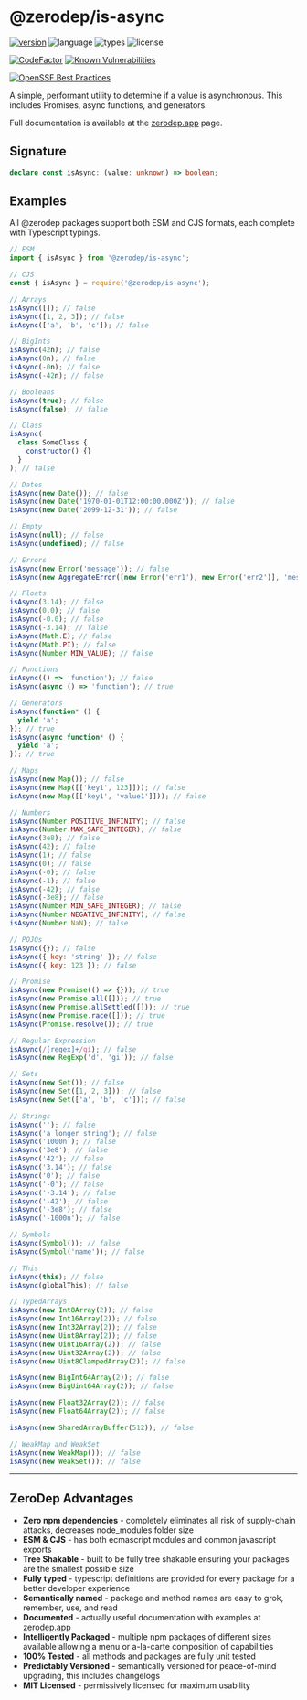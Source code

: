 # @zerodep/is-async

[![version](https://img.shields.io/npm/v/@zerodep/is-async?style=flat-square&color=blue)](https://www.npmjs.com/package/@zerodep/is-async)
![language](https://img.shields.io/badge/typescript-100%25-blue?style=flat-square)
![types](https://img.shields.io/badge/types-included-blue?style=flat-square)
![license](https://img.shields.io/github/license/cdepage/zerodep?color=blue&style=flat-square)

[![CodeFactor](https://www.codefactor.io/repository/github/cdepage/zerodep/badge)](https://www.codefactor.io/repository/github/cdepage/zerodep)
[![Known Vulnerabilities](https://snyk.io/test/github/cdepage/zerodep/badge.svg)](https://snyk.io/test/github/cdepage/zerodep)

[![OpenSSF Best Practices](https://www.bestpractices.dev/projects/9225/badge)](https://www.bestpractices.dev/projects/9225)

A simple, performant utility to determine if a value is asynchronous. This includes Promises, async functions, and generators.

Full documentation is available at the [zerodep.app](http://zerodep.app/#/is/async) page.

## Signature

```typescript
declare const isAsync: (value: unknown) => boolean;
```

## Examples

All @zerodep packages support both ESM and CJS formats, each complete with Typescript typings.

```javascript
// ESM
import { isAsync } from '@zerodep/is-async';

// CJS
const { isAsync } = require('@zerodep/is-async');
```

```javascript
// Arrays
isAsync([]); // false
isAsync([1, 2, 3]); // false
isAsync(['a', 'b', 'c']); // false

// BigInts
isAsync(42n); // false
isAsync(0n); // false
isAsync(-0n); // false
isAsync(-42n); // false

// Booleans
isAsync(true); // false
isAsync(false); // false

// Class
isAsync(
  class SomeClass {
    constructor() {}
  }
); // false

// Dates
isAsync(new Date()); // false
isAsync(new Date('1970-01-01T12:00:00.000Z')); // false
isAsync(new Date('2099-12-31')); // false

// Empty
isAsync(null); // false
isAsync(undefined); // false

// Errors
isAsync(new Error('message')); // false
isAsync(new AggregateError([new Error('err1'), new Error('err2')], 'message')); // false

// Floats
isAsync(3.14); // false
isAsync(0.0); // false
isAsync(-0.0); // false
isAsync(-3.14); // false
isAsync(Math.E); // false
isAsync(Math.PI); // false
isAsync(Number.MIN_VALUE); // false

// Functions
isAsync(() => 'function'); // false
isAsync(async () => 'function'); // true

// Generators
isAsync(function* () {
  yield 'a';
}); // true
isAsync(async function* () {
  yield 'a';
}); // true

// Maps
isAsync(new Map()); // false
isAsync(new Map([['key1', 123]])); // false
isAsync(new Map([['key1', 'value1']])); // false

// Numbers
isAsync(Number.POSITIVE_INFINITY); // false
isAsync(Number.MAX_SAFE_INTEGER); // false
isAsync(3e8); // false
isAsync(42); // false
isAsync(1); // false
isAsync(0); // false
isAsync(-0); // false
isAsync(-1); // false
isAsync(-42); // false
isAsync(-3e8); // false
isAsync(Number.MIN_SAFE_INTEGER); // false
isAsync(Number.NEGATIVE_INFINITY); // false
isAsync(Number.NaN); // false

// POJOs
isAsync({}); // false
isAsync({ key: 'string' }); // false
isAsync({ key: 123 }); // false

// Promise
isAsync(new Promise(() => {})); // true
isAsync(new Promise.all([])); // true
isAsync(new Promise.allSettled([])); // true
isAsync(new Promise.race([])); // true
isAsync(Promise.resolve()); // true

// Regular Expression
isAsync(/[regex]+/gi); // false
isAsync(new RegExp('d', 'gi')); // false

// Sets
isAsync(new Set()); // false
isAsync(new Set([1, 2, 3])); // false
isAsync(new Set(['a', 'b', 'c'])); // false

// Strings
isAsync(''); // false
isAsync('a longer string'); // false
isAsync('1000n'); // false
isAsync('3e8'); // false
isAsync('42'); // false
isAsync('3.14'); // false
isAsync('0'); // false
isAsync('-0'); // false
isAsync('-3.14'); // false
isAsync('-42'); // false
isAsync('-3e8'); // false
isAsync('-1000n'); // false

// Symbols
isAsync(Symbol()); // false
isAsync(Symbol('name')); // false

// This
isAsync(this); // false
isAsync(globalThis); // false

// TypedArrays
isAsync(new Int8Array(2)); // false
isAsync(new Int16Array(2)); // false
isAsync(new Int32Array(2)); // false
isAsync(new Uint8Array(2)); // false
isAsync(new Uint16Array(2)); // false
isAsync(new Uint32Array(2)); // false
isAsync(new Uint8ClampedArray(2)); // false

isAsync(new BigInt64Array(2)); // false
isAsync(new BigUint64Array(2)); // false

isAsync(new Float32Array(2)); // false
isAsync(new Float64Array(2)); // false

isAsync(new SharedArrayBuffer(512)); // false

// WeakMap and WeakSet
isAsync(new WeakMap()); // false
isAsync(new WeakSet()); // false
```

---

## ZeroDep Advantages

- **Zero npm dependencies** - completely eliminates all risk of supply-chain attacks, decreases node_modules folder size
- **ESM & CJS** - has both ecmascript modules and common javascript exports
- **Tree Shakable** - built to be fully tree shakable ensuring your packages are the smallest possible size
- **Fully typed** - typescript definitions are provided for every package for a better developer experience
- **Semantically named** - package and method names are easy to grok, remember, use, and read
- **Documented** - actually useful documentation with examples at [zerodep.app](https://zerodep.app)
- **Intelligently Packaged** - multiple npm packages of different sizes available allowing a menu or a-la-carte composition of capabilities
- **100% Tested** - all methods and packages are fully unit tested
- **Predictably Versioned** - semantically versioned for peace-of-mind upgrading, this includes changelogs
- **MIT Licensed** - permissively licensed for maximum usability
